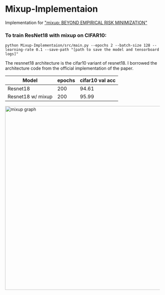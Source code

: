 # Mixup-Implementaion
Implementation for ["mixup: BEYOND EMPIRICAL RISK MINIMIZATION"](https://arxiv.org/abs/1710.09412)

### To train ResNet18 with mixup on CIFAR10:
```!
python Mixup-Implementaion/src/main.py --epochs 2 --batch-size 128 --learning-rate 0.1 --save-path "[path to save the model and tensorboard logs]"      
```

The resnnet18 architecture is the cifar10 variant of resnet18. I borrowed the architecture code from the official implementation of the paper.  
 
| Model            | epochs        | cifar10 val acc|
| -------------    | ------------- |  ------------- |
| Resnet18         |  200          |      94.61     |
| Resnet18 w/ mixup   |  200          |     95.99      |


<img width="600" alt="mixup graph" src="https://user-images.githubusercontent.com/37993690/130130616-c8de87c0-3dd4-418d-8f59-fb70b1d3eabc.png">




